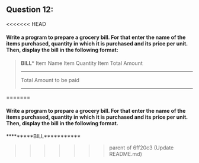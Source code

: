 ## Question 12:
<<<<<<< HEAD
#### **Write a program to prepare a grocery bill. For that enter the name of the items purchased, quantity in which it is purchased and its price per unit. Then, display the bill in the following format:**

>****************BILL*****************
>Item Name      Item Quantity     Item Total Amount
>**************************************
>Total Amount to be paid
>**************************************
=======
#### **Write a program to prepare a grocery bill. For that enter the name of the items purchased, quantity in which it is purchased and its price per unit. Then, display the bill in the following format.**
\*\*\*\*\*\*\*\*\*BILL\*\*\*\*\*\*\*\*\*\*\*
>>>>>>> parent of 6ff20c3 (Update README.md)

